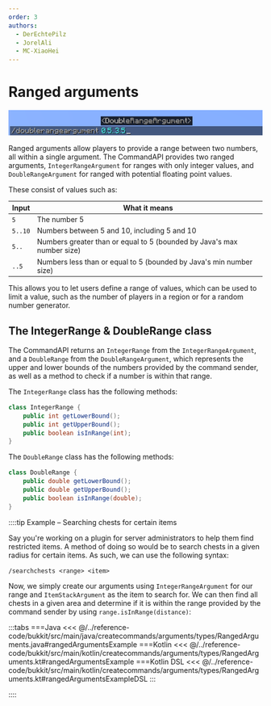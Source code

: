 ```yaml
---
order: 3
authors: 
  - DerEchtePilz
  - JorelAli
  - MC-XiaoHei
---
```


# Ranged arguments

![A float range argument command with the argument "0.5.3.5" entered](/images/arguments/doublerange.png)

Ranged arguments allow players to provide a range between two numbers, all within a single argument. The CommandAPI provides two ranged arguments, `IntegerRangeArgument` for ranges with only integer values, and `DoubleRangeArgument` for ranged with potential floating point values.

These consist of values such as:

| Input   | What it means                                                          |
|---------|------------------------------------------------------------------------|
| `5`     | The number 5                                                           |
| `5..10` | Numbers between 5 and 10, including 5 and 10                           |
| `5..`   | Numbers greater than or equal to 5 (bounded by Java's max number size) |
| `..5`   | Numbers less than or equal to 5 (bounded by Java's min number size)    |

This allows you to let users define a range of values, which can be used to limit a value, such as the number of players in a region or for a random number generator.

## The IntegerRange & DoubleRange class

The CommandAPI returns an `IntegerRange` from the `IntegerRangeArgument`, and a `DoubleRange` from the `DoubleRangeArgument`, which represents the upper and lower bounds of the numbers provided by the command sender, as well as a method to check if a number is within that range.

The `IntegerRange` class has the following methods:

```java
class IntegerRange {
    public int getLowerBound();
    public int getUpperBound();
    public boolean isInRange(int);
}
```

The `DoubleRange` class has the following methods:

```java
class DoubleRange {
    public double getLowerBound();
    public double getUpperBound();
    public boolean isInRange(double);
}
```

::::tip Example – Searching chests for certain items

Say you're working on a plugin for server administrators to help them find restricted items. A method of doing so would be to search chests in a given radius for certain items. As such, we can use the following syntax:

```mccmd
/searchchests <range> <item>
```

Now, we simply create our arguments using `IntegerRangeArgument` for our range and `ItemStackArgument` as the item to search for. We can then find all chests in a given area and determine if it is within the range provided by the command sender by using `range.isInRange(distance)`:

:::tabs
===Java
<<< @/../reference-code/bukkit/src/main/java/createcommands/arguments/types/RangedArguments.java#rangedArgumentsExample
===Kotlin
<<< @/../reference-code/bukkit/src/main/kotlin/createcommands/arguments/types/RangedArguments.kt#rangedArgumentsExample
===Kotlin DSL
<<< @/../reference-code/bukkit/src/main/kotlin/createcommands/arguments/types/RangedArguments.kt#rangedArgumentsExampleDSL
:::

::::